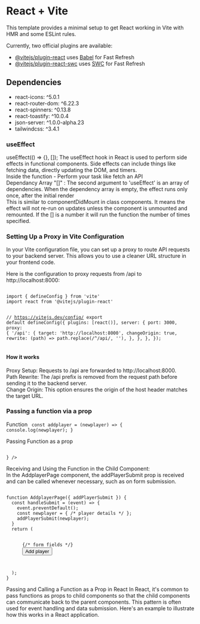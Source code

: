 # React + Vite

This template provides a minimal setup to get React working in Vite with HMR and some ESLint rules.

Currently, two official plugins are available:

- [@vitejs/plugin-react](https://github.com/vitejs/vite-plugin-react/blob/main/packages/plugin-react/README.md) uses [Babel](https://babeljs.io/) for Fast Refresh
- [@vitejs/plugin-react-swc](https://github.com/vitejs/vite-plugin-react-swc) uses [SWC](https://swc.rs/) for Fast Refresh

## Dependencies
<ul>
<li>react-icons: ^5.0.1</li>
<li>react-router-dom: ^6.22.3</li>
<li>react-spinners: ^0.13.8</li>
<li>react-toastify: ^10.0.4</li>
<li>json-server: ^1.0.0-alpha.23</li>
<li>tailwindcss: ^3.4.1</li>
</ul>

### useEffect 
<bold>useEffect(() => {}, []);</bold>
The useEffect <bold>hook</bold> in React is used to perform side effects in functional components. Side effects can include things like fetching data, directly updating the DOM, and timers.<br>
Inside the function - Perform your task like fetch an API<br>
Dependancy Array "[]" : The second argument to 'useEffect' is an array of dependencies. When the dependency array is empty, the effect runs only once, after the initial render<br>
This is similar to componentDidMount in class components. It means the effect will not re-run on updates unless the component is unmounted and remounted. If the [] is a number it will run the function the number of times specified.

### Setting Up a Proxy in Vite Configuration
In your Vite configuration file, you can set up a proxy to route API requests to your backend server. This allows you to use a cleaner URL structure in your frontend code.<br>

Here is the configuration to proxy requests from /api to http://localhost:8000:

<code style="width:100%"> 
import { defineConfig } from 'vite'
import react from '@vitejs/plugin-react'

// https://vitejs.dev/config/
export default defineConfig({
  plugins: [react()],
  server: {
    port: 3000,
    proxy: {
      '/api': {
        target: 'http://localhost:8000',
        changeOrigin: true,
        rewrite: (path) => path.replace(/^\/api/, ''),
      },
    },
  },
});     
</code>

#### How it works
Proxy Setup: Requests to /api are forwarded to http://localhost:8000.<br>
Path Rewrite: The /api prefix is removed from the request path before sending it to the backend server.<br>
Change Origin: This option ensures the origin of the host header matches the target URL.<br>

### Passing a function via a prop
Function
<code>
 const addplayer = (newplayer) => {
    console.log(newplayer);
  }
</code>

Passing Function as a prop

<code>
<Route path='/add-player' element={<AddplayerPage addPlayerSubmit={addPlayer}/>} />
</code>

<p>Receiving and Using the Function in the Child Component:<br>
In the AddplayerPage component, the addPlayerSubmit prop is received and can be called whenever necessary, such as on form submission.</p>
<code>
function AddplayerPage({ addPlayerSubmit }) {
  const handleSubmit = (event) => {
    event.preventDefault();
    const newplayer = { /* player details */ };
    addPlayerSubmit(newplayer);
  }
  return (
    <form onSubmit={handleSubmit}>
      {/* form fields */}
      <button type="submit">Add player</button>
    </form>
  );
}
</code>
<p>Passing and Calling a Function as a Prop in React
In React, it's common to pass functions as props to child components so that the child components can communicate back to the parent components. This pattern is often used for event handling and data submission. Here's an example to illustrate how this works in a React application.</p>

